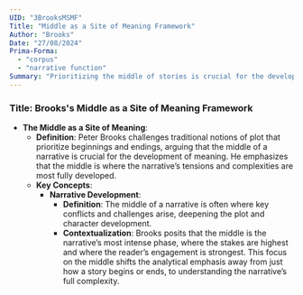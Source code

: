 ```yaml
---
UID: "3BrooksMSMF"
Title: "Middle as a Site of Meaning Framework"
Author: "Brooks"
Date: "27/08/2024"
Prima-Forma:
  - "corpus"
  - "narrative function"
Summary: "Prioritizing the middle of stories is crucial for the development of meaning."
---
```


### Title: **Brooks's Middle as a Site of Meaning Framework**

- **The Middle as a Site of Meaning**:
  - **Definition**: Peter Brooks challenges traditional notions of plot that prioritize beginnings and endings, arguing that the middle of a narrative is crucial for the development of meaning. He emphasizes that the middle is where the narrative’s tensions and complexities are most fully developed.
  - **Key Concepts**:
    - **Narrative Development**:
      - **Definition**: The middle of a narrative is often where key conflicts and challenges arise, deepening the plot and character development.
      - **Contextualization**: Brooks posits that the middle is the narrative’s most intense phase, where the stakes are highest and where the reader’s engagement is strongest. This focus on the middle shifts the analytical emphasis away from just how a story begins or ends, to understanding the narrative’s full complexity.